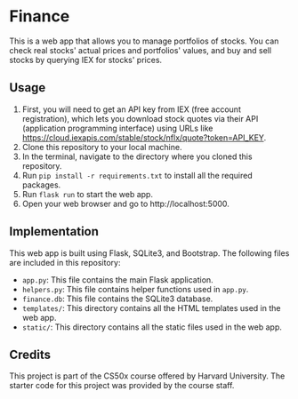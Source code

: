 # Finance

This is a web app that allows you to manage portfolios of stocks. You can check real stocks' actual prices and portfolios' values, and buy and sell stocks by querying IEX for stocks' prices.

## Usage

1. First, you will need to get an API key from IEX (free account registration), which lets you download stock quotes via their API (application programming interface) using URLs like https://cloud.iexapis.com/stable/stock/nflx/quote?token=API_KEY.
2. Clone this repository to your local machine.
3. In the terminal, navigate to the directory where you cloned this repository.
4. Run `pip install -r requirements.txt` to install all the required packages.
5. Run `flask run` to start the web app.
6. Open your web browser and go to http://localhost:5000.

## Implementation

This web app is built using Flask, SQLite3, and Bootstrap. The following files are included in this repository:

- `app.py`: This file contains the main Flask application.
- `helpers.py`: This file contains helper functions used in `app.py`.
- `finance.db`: This file contains the SQLite3 database.
- `templates/`: This directory contains all the HTML templates used in the web app.
- `static/`: This directory contains all the static files used in the web app.

## Credits

This project is part of the CS50x course offered by Harvard University. The starter code for this project was provided by the course staff.

